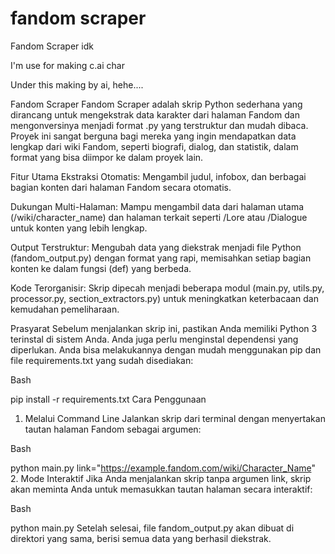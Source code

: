 # fandom scraper
Fandom Scraper idk

I'm use for making c.ai char

Under this making by ai, hehe....

Fandom Scraper
Fandom Scraper adalah skrip Python sederhana yang dirancang untuk mengekstrak data karakter dari halaman Fandom dan mengonversinya menjadi format .py yang terstruktur dan mudah dibaca. Proyek ini sangat berguna bagi mereka yang ingin mendapatkan data lengkap dari wiki Fandom, seperti biografi, dialog, dan statistik, dalam format yang bisa diimpor ke dalam proyek lain.

Fitur Utama
Ekstraksi Otomatis: Mengambil judul, infobox, dan berbagai bagian konten dari halaman Fandom secara otomatis.

Dukungan Multi-Halaman: Mampu mengambil data dari halaman utama (/wiki/character_name) dan halaman terkait seperti /Lore atau /Dialogue untuk konten yang lebih lengkap.

Output Terstruktur: Mengubah data yang diekstrak menjadi file Python (fandom_output.py) dengan format yang rapi, memisahkan setiap bagian konten ke dalam fungsi (def) yang berbeda.

Kode Terorganisir: Skrip dipecah menjadi beberapa modul (main.py, utils.py, processor.py, section_extractors.py) untuk meningkatkan keterbacaan dan kemudahan pemeliharaan.

Prasyarat
Sebelum menjalankan skrip ini, pastikan Anda memiliki Python 3 terinstal di sistem Anda.
Anda juga perlu menginstal dependensi yang diperlukan. Anda bisa melakukannya dengan mudah menggunakan pip dan file requirements.txt yang sudah disediakan:

Bash

pip install -r requirements.txt
Cara Penggunaan
1. Melalui Command Line
Jalankan skrip dari terminal dengan menyertakan tautan halaman Fandom sebagai argumen:

Bash

python main.py link="https://example.fandom.com/wiki/Character_Name"
2. Mode Interaktif
Jika Anda menjalankan skrip tanpa argumen link, skrip akan meminta Anda untuk memasukkan tautan halaman secara interaktif:

Bash

python main.py
Setelah selesai, file fandom_output.py akan dibuat di direktori yang sama, berisi semua data yang berhasil diekstrak.

